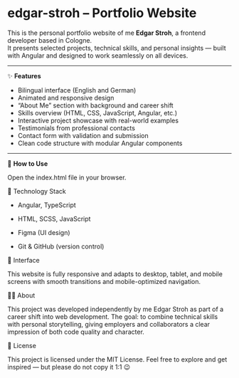 # edgar-stroh – Portfolio Website

This is the personal portfolio website of me **Edgar Stroh**, a frontend developer based in Cologne.  
It presents selected projects, technical skills, and personal insights — built with Angular and designed to work seamlessly on all devices.

---

✨ **Features**

- Bilingual interface (English and German)
- Animated and responsive design
- “About Me” section with background and career shift
- Skills overview (HTML, CSS, JavaScript, Angular, etc.)
- Interactive project showcase with real-world examples
- Testimonials from professional contacts
- Contact form with validation and submission
- Clean code structure with modular Angular components

---

🚀 **How to Use**

Open the index.html file in your browser.

🧩 Technology Stack

- Angular, TypeScript

- HTML, SCSS, JavaScript

- Figma (UI design)

- Git & GitHub (version control)

📱 Interface

This website is fully responsive and adapts to desktop, tablet, and mobile screens with smooth transitions and mobile-optimized navigation.

👨‍💻 About

This project was developed independently by me Edgar Stroh as part of a career shift into web development.
The goal: to combine technical skills with personal storytelling, giving employers and collaborators a clear impression of both code quality and character.

📄 License

This project is licensed under the MIT License.
Feel free to explore and get inspired — but please do not copy it 1:1 😉
